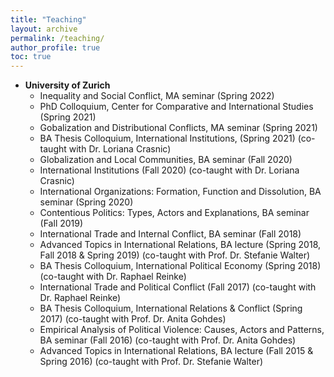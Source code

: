 ```yaml
---
title: "Teaching"
layout: archive
permalink: /teaching/
author_profile: true
toc: true
---
```


- **University of Zurich**  
    - Inequality and Social Conflict, MA seminar (Spring 2022)
    - PhD Colloquium, Center for Comparative and International Studies (Spring 2021) 
    - Gobalization and Distributional Conflicts, MA seminar (Spring 2021)
    - BA Thesis Colloquium, International Institutions, (Spring 2021)  (co-taught with Dr. Loriana Crasnic)
    - Globalization and Local Communities, BA seminar (Fall 2020) 
    - International Institutions (Fall 2020)  (co-taught with Dr. Loriana Crasnic)
    - International Organizations: Formation, Function and Dissolution, BA seminar (Spring 2020) 
    - Contentious Politics: Types, Actors and Explanations, BA seminar (Fall 2019) 
    - International Trade and Internal Conflict, BA seminar (Fall 2018)
    - Advanced Topics in International Relations, BA lecture (Spring 2018, Fall 2018 & Spring 2019) (co-taught with Prof. Dr. Stefanie Walter) 
    - BA Thesis Colloquium, International Political Economy  (Spring 2018) (co-taught with Dr. Raphael Reinke) 
    - International Trade and Political Conflict (Fall 2017) (co-taught with Dr. Raphael Reinke) 
    - BA Thesis Colloquium, International Relations & Conflict (Spring 2017) (co-taught with Prof. Dr. Anita Gohdes) 
    - Empirical Analysis of Political Violence: Causes, Actors and Patterns, BA seminar (Fall 2016) (co-taught with Prof. Dr. Anita Gohdes) 
    - Advanced Topics in International Relations, BA lecture (Fall 2015 & Spring 2016) (co-taught with Prof. Dr. Stefanie Walter)